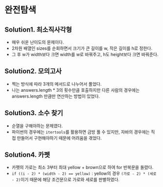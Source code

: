 # 완전탐색

## Solution1. 최소직사각형

- 매우 쉬운 난이도의 문제이다.
- 2차원 배열인 sizes를 순회하면서 크기가 큰 길이를 w, 작은 길이를 h로 정한다.
- 그 후 w가 width보다 크면 width를 w로 바꿔주고, h도 height보다 크면 바꿔준다.

## Solution2. 모의고사

- 찍는 방식에 따라 3개의 메서드로 나누어서 풀었다.
- 나는 answers.length * 3의 횟수만큼 호출하지만 다른 사람의 경우에는 answers.length 만큼만 연산하는 방법이 있었다.

## Solution3. 소수 찾기

- 순열을 구해야하는 문제였다.
- 파이썬의 경우에는 `itertools`를 활용하면 금방 풀 수 있지만, 자바의 경우에는 직접 만들어서 구현해야하기 때문에 어려움을 겪었다.

## Solution4. 카펫

- 카펫의 가로는 최소 3부터 최대 yellow + brown으로 하여 for 반복문을 돌렸다.
- `if ((i - 2) * (width - 2) == yellow)` : yellow의 경우 `(가로 - 2) * (세로 - 2)`이기 때문에 해당 조건문으로 가로와 세로를 판별하였다.
